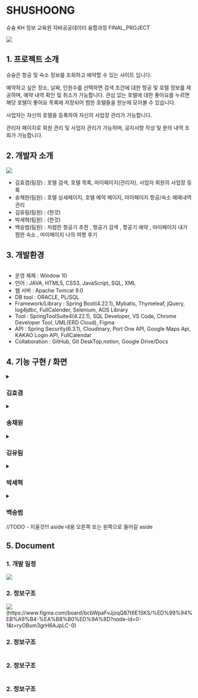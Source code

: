 # SHUSHOONG
<div>
 <article>
   <p>
   슈슝 KH 정보 교육원 자바공공데이터 융합과정 FINAL_PROJECT
  </p>
  <img src="https://github.com/user-attachments/assets/16d00583-9ed4-4fdf-8d21-e3e55d71c01a"/>

  
  <div>
   <h2>1. 프로젝트 소개</h2>
  </div>
  <p> 
   슈슝은 항공 및 숙소 정보를 조회하고 예약할 수 있는 사이트 입니다.

   예약하고 싶은 장소, 날짜, 인원수를 선택하면 검색 조건에 대한 항공 및 호텔 정보를 제공하며, 예약 내역 확인 및 취소가 가능합니다. 
   관심 있는 호텔에 대한 좋아요를 누르면 해당 호텔이 좋아요 목록에 저장되어 찜한 호텔들을 한눈에 모아볼 수 있습니다.
   
   사업자는 자신의 호텔을 등록하여 자신의 사업장 관리가 가능합니다.
   
   관리자 페이지로 회원 관리 및 사업자 관리가 가능하며, 공지사항 작성 및 문의 내역 조회가 가능합니다.

  </p>

  <div>
   <h2>2. 개발자 소개</h2>
  </div>
  <p>
   <img src="https://github.com/user-attachments/assets/5236a53c-0880-46d1-b0c3-77731dd1c651">
  </p>
  <ul>
   <li>김효겸(팀장) : 호텔 검색, 호텔 목록, 마이페이지(관리자), 사업자 회원의 사업장 등록</li>
   <li>송채원(팀원) : 호텔 상세페이지, 호텔 예약 페이지, 마이페이지 항공/숙소 예매내역 관리</li>
   <li>김유림(팀원) : (한것)</li>
   <li>박세혁(팀원) : (한것)</li>
   <li>백승범(팀원) : 저렴한 항공기 추천  , 항공기 검색  , 항공기 예약 , 마이페이지 내가 찜한 숙소 , 마이페이지 나의 여행 후기</li>
  </ul>

  <div>
   <h2>3. 개발환경</h2>
     <p>
      <img scr="https://github.com/user-attachments/assets/bdd7f202-47dc-4f73-83c9-212bbf5f185b">
    </p>
   <ul>
    <li>운영 체제 : Window 10</li>
    <li>언어 : JAVA, HTML5, CSS3, JavaScript, SQL, XML</li>
    <li>웹 서버 : Apache Tomcat 9.0</li>
    <li>DB tool : ORACLE, PL/SQL</li>
    <li>Framework/Library : Spring Boot(4.22.1), Mybatis, Thymeleaf, jQuery, log4jdbc, FullCalender, Selenium, AOS    Library</li>
    <li>Tool : SpringToolSuite4(4.22.1), SQL Developer, VS Code, Chrome Developer Tool, UML(ERD Cloud), Figma</li>
    <li>API : Spring Security(6.3.1), Cloudinary, Port One API, Google Maps Api, KAKAO Login API, FullCalendar</li>
    <li>Collaboration : GitHub, Git DeskTop,notion, Google Drive/Docs</li>
   </ul>
  </div>


  <div>
   <h2>4. 기능 구현 / 화면</h2>
  </div>


  <details>
   <summary><h3>김효겸</h3></summary>
   
   <h3>1. 주요 기능 시현</h3>
   <p>호텔 검색</p>
   <img src="https://github.com/user-attachments/assets/5210041f-c436-4817-afd5-40671a96151a"/>
   <strong>지역, 날짜, 인원 선택 시 해당 조건에 맞는 호텔 목록 표시</strong>

   <h3>2. ERD</h3>
   <img src="https://github.com/user-attachments/assets/35e3d148-c51f-4a7f-85a5-1945b4e9f878"/>
   
   <h3>3. 플로우 차트</h3>
   <img src="https://github.com/user-attachments/assets/fb5c36d1-2ccc-4fa4-b516-8d089d51af50"/>

   <h3>4. 화면설계서</h3>
   <img src="https://github.com/user-attachments/assets/13f1f129-98fa-4833-93a2-44669520a6ff"/>

   <h3>6. 개발 이슈</h3>
   <img src="https://github.com/user-attachments/assets/163b6f0e-58b4-4edd-8af2-52fed34e861d"/>
   
   <img src="https://github.com/user-attachments/assets/125630b6-1ee3-4b2f-bcd3-25bd7e93c1cd"/>
   
  </details>

  
  <details>
   <summary><h3>송채원</h3></summary>
   
   <h3>1. 주요 기능 시현</h3>
    <strong>주요기능 설명</strong>
    <img src="https://github.com/user-attachments/assets/2a67c1d9-8932-4308-81f3-c5b618dc0818">

   <h3>2. 요구사항 정의서</h3>
   <img src="https://github.com/user-attachments/assets/47471ae1-e2f4-4cdf-8fee-749d742d168b">


   <h3>2. ERD</h3>
   <img src="https://github.com/user-attachments/assets/3c116118-79d4-4b3c-97af-8c61b6d59c0e">
   <img src="https://github.com/user-attachments/assets/3ea259dd-786b-403d-a327-cccccf8657bf">

   <h3>3. 플로우 차트</h3>
   <img src="https://github.com/user-attachments/assets/3d2cc3b5-efcb-4a51-8d76-a888f0e2ea5e">

   <h3>4. 화면설계서</h3>
   <img src="https://github.com/user-attachments/assets/e49a3d5e-a90d-4f82-a22b-2a9f67d88010">
   <img src="https://github.com/user-attachments/assets/edb7dadd-69a9-4f1d-85fc-472952366ba7">
   <img src="https://github.com/user-attachments/assets/a628b697-f731-427c-8944-15fccec33a22">
   <img src="https://github.com/user-attachments/assets/e0851b47-ae3d-4f8e-bbfd-1e4c59fd1415">
   <img src="https://github.com/user-attachments/assets/90c749cb-27fb-4655-a2c5-db71d4b95b50">
   <img src="https://github.com/user-attachments/assets/52072846-fdac-4450-a173-deeec518b3c6">
   <img src="https://github.com/user-attachments/assets/a5e00cea-aec7-401a-b185-6be7d7762a3d">
   <img src="https://github.com/user-attachments/assets/ee25c1d3-4fcb-4d9b-8534-caf1b956a702">
   <img src="https://github.com/user-attachments/assets/ef50535b-009b-4d26-80ca-e2312f006e34">
   <img src="https://github.com/user-attachments/assets/77677791-d859-44fe-b8cf-d3c732c81eee">
   <img src="https://github.com/user-attachments/assets/587fee7f-1a66-45b8-ba41-b8ca378355d8">
   <img src="https://github.com/user-attachments/assets/949d78a3-527d-48ba-8fc8-1cba0ee04199">
   
   <h3>5. ClassDiagram</h3>
   

   <h3>6. 개발 이슈</h3>
     <img src="https://github.com/user-attachments/assets/f71c3216-f8fc-4854-9efb-d42e3fe3d33c">
     <img src="https://github.com/user-attachments/assets/d1403792-f8fd-4608-a702-7da45a4570b7">
     <img src="https://github.com/user-attachments/assets/b2d85bbe-bce6-4077-8dda-371e21967798">
     <img src="https://github.com/user-attachments/assets/479a0b6d-a7e2-459b-b6f9-d100f2f2773f">
     <img src="https://github.com/user-attachments/assets/cc8e21ce-34f1-427e-9de6-211e210dc3d0">
     <img src="https://github.com/user-attachments/assets/0f677011-b109-4127-b043-d633a07010fd">
     <img src="https://github.com/user-attachments/assets/127f01f1-79e7-4c31-88ad-1d34808a7ecf">
     <img src="https://github.com/user-attachments/assets/e73bc49b-6a2d-46df-bb1e-c4727bafdd49">
  </details>
  
  <details>
   <summary><h3>김유림</h3></summary>
   
   <h3>1. 주요 기능 시현</h3>
   <p>기능이름 (ex. 로그인)</p>
   //TODO - 해당 사진 (선택)
   <strong>주요기능 설명</strong>
   <a>URL</a>

   <h3>2. ERD</h3>
   //TODO - 개인 ERD 사진
   
   <h3>3. 플로우 차트</h3>
   //TODO - 개인 플로우 차트 사진
   
   <h3>4. 화면설계서</h3>
   //TODO - 화면설계서 사진

   <h3>5. ClassDiagram</h3>
   //TODO - 클래스 다이어그램 사진

   <h3>6. 개발 이슈</h3>
   //TODO - 피그마 개발이슈 사진
  </details>

  
  <details>
   <summary><h3>박세혁</h3></summary>
   
   <h3>1. 주요 기능 시현</h3>
   <p>항공 목록</p>
   <img src="https://github.com/user-attachments/assets/1220d2f3-b01b-4fc2-87b4-2fd15980d438">
   <strong>주요기능 설명</strong>
   <a>URL</a>

   <h3>2. ERD</h3>
   <img src="https://github.com/user-attachments/assets/7dfd663f-279b-4b97-a362-fbc85d8d33d6">
   
   <h3>3. 플로우 차트</h3>
   <img src="https://github.com/user-attachments/assets/6c541ed3-1c64-4e22-9938-35a50d8bb00d">
   
   <h3>4. 화면설계서</h3>
   <img src="https://github.com/user-attachments/assets/a46b81dd-8397-4911-9bdc-8e6d87dd72fa">

   <h3>5. ClassDiagram</h3>
   //TODO - 클래스 다이어그램 사진

   <h3>6. 개발 이슈</h3>
   <img src="https://github.com/user-attachments/assets/cdb8d19f-a133-472e-be8c-7df5ae18b120">
   <img src="https://github.com/user-attachments/assets/23822224-dfa9-4d3b-b9b7-5ff61ce3f2e1">
  </details>





  
  <details>
   <summary><h3>백승범</h3></summary>
   
   <h3>1. 주요 기능 시현</h3>
   <p>기능이름 (ex. 로그인)</p>
   //TODO - 해당 사진 (선택)
   <br><br>
   
   <h3>2. ERD</h3>
   <div><h3><li>항공</li></h3></div>
   <img src="https://github.com/user-attachments/assets/1076e9ad-d523-4a07-a507-df42eb33f5ae">
   <br><br>
   
   <div><h3><li>마이페이지</li></h3></div>
   <img src="https://github.com/user-attachments/assets/4246e711-5b2e-4691-9c8a-3128f8b114fa">
   <br><br>
   
   <h3>3. 플로우 차트</h3>
   <img src="https://github.com/user-attachments/assets/1064a42f-3cd6-4849-b023-093a0b824b00">
   <br><br>
   
   <h3>4. 화면설계서</h3>
   <h3><li><strong>항공</strong></li></h3>
   <ol type="1">
    <li><strong>항공 메인 페이지( 항공 검색 + 항공 추천 )</strong></li>
    <img src="https://github.com/user-attachments/assets/7785daba-0f89-45b0-8cf9-6c9b587ff650">
    <img src="https://github.com/user-attachments/assets/515555ee-d9ba-4c92-836d-a48424377678">
    <br><br>
    <li><strong>항공 결제 페이지( 예약자,탑승자 정보 입력 )</strong></li>
    <img src="https://github.com/user-attachments/assets/a9593173-8e57-4bef-9b39-38eb47b229ba">
    <img src="https://github.com/user-attachments/assets/1a553bd5-103c-4094-a72d-0f8527c9f2d1">
    <img src="https://github.com/user-attachments/assets/e72dd1ba-acdb-45bd-a46f-9a50bc28f180">
   </ol>
   
   <h3><li><strong>마이페이지</strong></li></h3>
   <ol type="1">
    <li><strong>내가 누른 호텔 페이지( 좋아요 누른 호텔 관리, 삭제 )</strong></li>
    <img src="https://github.com/user-attachments/assets/a6abb6a7-cdba-4980-ac2e-70c97985c941">
    <br><br>
    <li><strong>내가 적은 리뷰 페이지( 적은 호텔 리뷰 관리 , 삭제 )</strong></li>
    <img src="https://github.com/user-attachments/assets/df5b5156-e64f-4422-bbe7-9e8a2f1ea6f0">
    <img src="https://github.com/user-attachments/assets/0dc3210f-aa06-4ef4-bb65-53d6da7abf05"> 
   </ol>
   <br><br>
  
   <h3>5. ClassDiagram</h3>
   <img src="https://github.com/user-attachments/assets/4c28e6a8-51c8-46f1-be9b-40fb70482be0"> 
   <br><br>

   <h3>6. 개발 이슈</h3>
  <h3><li><strong>항공</strong></li></h3>
   <ol type="1">
    <li><strong>항공 - 저렴한 항공기 추천</strong></li>
    <img src="https://github.com/user-attachments/assets/a0cb8df0-1001-4411-ad3f-b63942776fd2">
    <img src="https://github.com/user-attachments/assets/1aab29f7-af2c-463f-986e-06ec096d0dc3">
    <img src="https://github.com/user-attachments/assets/adf2d4ef-b25e-4d1a-a35d-259eaf509e71">
    <img src="https://github.com/user-attachments/assets/a84afc82-909d-4a93-881b-563a5762bbbe">
    <br><br>
    <li><strong>항공 - 항공기 검색</strong></li>
    <img src="https://github.com/user-attachments/assets/5323339e-0ca6-4f26-8c64-68fda245d4f7">
    <img src="https://github.com/user-attachments/assets/8fe9f6ba-ce77-4277-bad2-1b3f423eaa6e">
    <br><br>
    <li><strong>항공 - 탑승객 정보</strong></li>
    <img src="https://github.com/user-attachments/assets/4e4035d0-a96d-43dc-894f-3eb1c988efb7">
    <img src="https://github.com/user-attachments/assets/8be2ba95-4432-472f-90b0-dfac56fcb086">
    <img src="https://github.com/user-attachments/assets/6c873916-1f6e-49b7-94bc-0d2c609f88fd">
   </ol>
   
   <h3><li><strong>마이페이지</strong></li></h3>
   <ol>
    <li><strong>마이페이지 - 내가 적은 리뷰</strong></li>
    <img src="https://github.com/user-attachments/assets/55076d68-5571-45b6-83d0-219a66049790">
    <img src="https://github.com/user-attachments/assets/f7b707d5-6496-437a-91f5-537a194b9b82">
    <br><br>
    <li><strong>마이페이지 - 나의 좋아요 페이지</strong></li>
    <img src="https://github.com/user-attachments/assets/39e50223-4ff2-4c1a-b7b2-9d3807daaabd">
   </ol>
  </details>
 </article>
<div>
 //TODO - 지울것!!! aside 내용 오른쪽 또는 왼쪽으로 들어갈 aside
</div>
</div>

<div>
   <h2>5. Document</h2>
   <div>
    <h3>1. 개발 일정</h3>
     <img src="https://github.com/user-attachments/assets/67f51ef4-d2b9-479b-9c08-ae092e5a5172">
   </div>
 
   <div>
    <h3>2. 정보구조</h3>
     <img src="https://github.com/user-attachments/assets/a014cefa-cf80-49b2-bc72-0d275091c5b3">
     (https://www.figma.com/board/bcbWpaFvJjzqQ87t6E1SKS/%ED%99%94%EB%A9%B4-%EA%B8%B0%ED%9A%8D?node-id=0-1&t=ryOBum3grH6AJpLC-0)
   </div>

 
   <div>
   <h3>2. 정보구조</h3>
    <img src="">
  </div>
 
   <div>
   <h3>2. 정보구조</h3>
    <img src="">
  </div>
 
   <div>
   <h3>2. 정보구조</h3>
    <img src="">
  </div>
</div>








